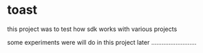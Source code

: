 # toast


this project was to test how sdk works with various projects 


some experiments were will do in this project  later ..........................
